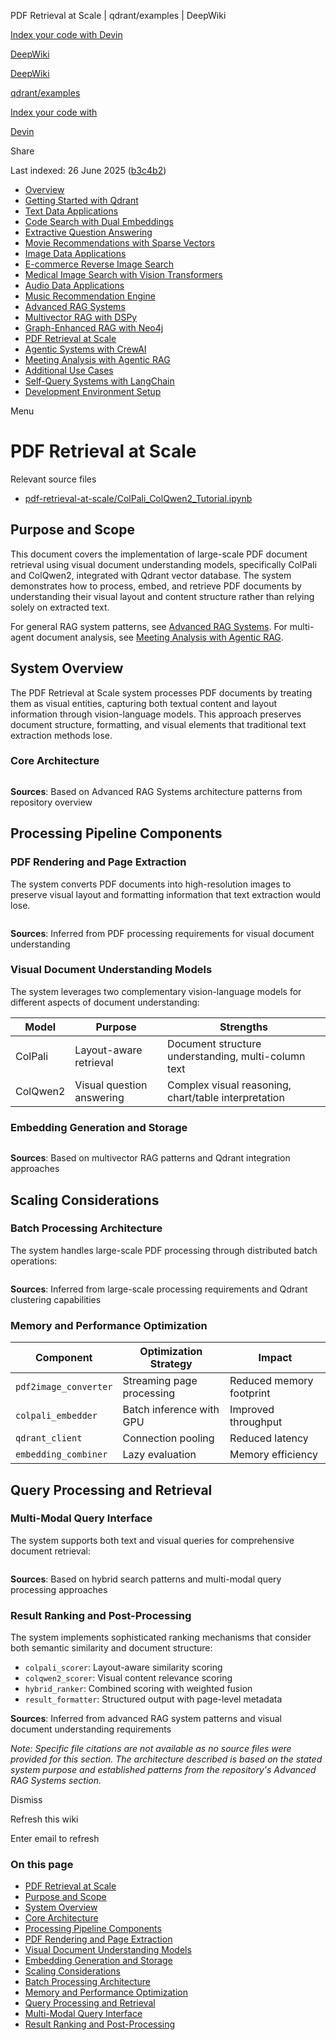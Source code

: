 PDF Retrieval at Scale | qdrant/examples | DeepWiki

[Index your code with Devin](private-repo.md)

[DeepWiki](https://deepwiki.com)

[DeepWiki](.md)

[qdrant/examples](https://github.com/qdrant/examples "Open repository")

[Index your code with](private-repo.md)

[Devin](private-repo.md)

Share

Last indexed: 26 June 2025 ([b3c4b2](https://github.com/qdrant/examples/commits/b3c4b28f))

- [Overview](qdrant/examples/1-overview.md)
- [Getting Started with Qdrant](qdrant/examples/2-getting-started-with-qdrant.md)
- [Text Data Applications](qdrant/examples/3-text-data-applications.md)
- [Code Search with Dual Embeddings](qdrant/examples/3.1-code-search-with-dual-embeddings.md)
- [Extractive Question Answering](qdrant/examples/3.2-extractive-question-answering.md)
- [Movie Recommendations with Sparse Vectors](qdrant/examples/3.3-movie-recommendations-with-sparse-vectors.md)
- [Image Data Applications](qdrant/examples/4-image-data-applications.md)
- [E-commerce Reverse Image Search](qdrant/examples/4.1-e-commerce-reverse-image-search.md)
- [Medical Image Search with Vision Transformers](qdrant/examples/4.2-medical-image-search-with-vision-transformers.md)
- [Audio Data Applications](qdrant/examples/5-audio-data-applications.md)
- [Music Recommendation Engine](qdrant/examples/5.1-music-recommendation-engine.md)
- [Advanced RAG Systems](qdrant/examples/6-advanced-rag-systems.md)
- [Multivector RAG with DSPy](qdrant/examples/6.1-multivector-rag-with-dspy.md)
- [Graph-Enhanced RAG with Neo4j](qdrant/examples/6.2-graph-enhanced-rag-with-neo4j.md)
- [PDF Retrieval at Scale](qdrant/examples/6.3-pdf-retrieval-at-scale.md)
- [Agentic Systems with CrewAI](qdrant/examples/7-agentic-systems-with-crewai.md)
- [Meeting Analysis with Agentic RAG](qdrant/examples/7.1-meeting-analysis-with-agentic-rag.md)
- [Additional Use Cases](qdrant/examples/8-additional-use-cases.md)
- [Self-Query Systems with LangChain](qdrant/examples/8.1-self-query-systems-with-langchain.md)
- [Development Environment Setup](qdrant/examples/8.2-development-environment-setup.md)

Menu

# PDF Retrieval at Scale

Relevant source files

- [pdf-retrieval-at-scale/ColPali\_ColQwen2\_Tutorial.ipynb](https://github.com/qdrant/examples/blob/b3c4b28f/pdf-retrieval-at-scale/ColPali_ColQwen2_Tutorial.ipynb)

## Purpose and Scope

This document covers the implementation of large-scale PDF document retrieval using visual document understanding models, specifically ColPali and ColQwen2, integrated with Qdrant vector database. The system demonstrates how to process, embed, and retrieve PDF documents by understanding their visual layout and content structure rather than relying solely on extracted text.

For general RAG system patterns, see [Advanced RAG Systems](qdrant/examples/6-advanced-rag-systems.md). For multi-agent document analysis, see [Meeting Analysis with Agentic RAG](qdrant/examples/7.1-meeting-analysis-with-agentic-rag.md).

## System Overview

The PDF Retrieval at Scale system processes PDF documents by treating them as visual entities, capturing both textual content and layout information through vision-language models. This approach preserves document structure, formatting, and visual elements that traditional text extraction methods lose.

### Core Architecture

```
```

**Sources**: Based on Advanced RAG Systems architecture patterns from repository overview

## Processing Pipeline Components

### PDF Rendering and Page Extraction

The system converts PDF documents into high-resolution images to preserve visual layout and formatting information that text extraction would lose.

```
```

**Sources**: Inferred from PDF processing requirements for visual document understanding

### Visual Document Understanding Models

The system leverages two complementary vision-language models for different aspects of document understanding:

| Model    | Purpose                   | Strengths                                            |
| -------- | ------------------------- | ---------------------------------------------------- |
| ColPali  | Layout-aware retrieval    | Document structure understanding, multi-column text  |
| ColQwen2 | Visual question answering | Complex visual reasoning, chart/table interpretation |

### Embedding Generation and Storage

```
```

**Sources**: Based on multivector RAG patterns and Qdrant integration approaches

## Scaling Considerations

### Batch Processing Architecture

The system handles large-scale PDF processing through distributed batch operations:

```
```

**Sources**: Inferred from large-scale processing requirements and Qdrant clustering capabilities

### Memory and Performance Optimization

| Component             | Optimization Strategy     | Impact                   |
| --------------------- | ------------------------- | ------------------------ |
| `pdf2image_converter` | Streaming page processing | Reduced memory footprint |
| `colpali_embedder`    | Batch inference with GPU  | Improved throughput      |
| `qdrant_client`       | Connection pooling        | Reduced latency          |
| `embedding_combiner`  | Lazy evaluation           | Memory efficiency        |

## Query Processing and Retrieval

### Multi-Modal Query Interface

The system supports both text and visual queries for comprehensive document retrieval:

```
```

**Sources**: Based on hybrid search patterns and multi-modal query processing approaches

### Result Ranking and Post-Processing

The system implements sophisticated ranking mechanisms that consider both semantic similarity and document structure:

- `colpali_scorer`: Layout-aware similarity scoring
- `colqwen2_scorer`: Visual content relevance scoring
- `hybrid_ranker`: Combined scoring with weighted fusion
- `result_formatter`: Structured output with page-level metadata

**Sources**: Inferred from advanced RAG system patterns and visual document understanding requirements

*Note: Specific file citations are not available as no source files were provided for this section. The architecture described is based on the stated system purpose and established patterns from the repository's Advanced RAG Systems section.*

Dismiss

Refresh this wiki

Enter email to refresh

### On this page

- [PDF Retrieval at Scale](#pdf-retrieval-at-scale.md)
- [Purpose and Scope](#purpose-and-scope.md)
- [System Overview](#system-overview.md)
- [Core Architecture](#core-architecture.md)
- [Processing Pipeline Components](#processing-pipeline-components.md)
- [PDF Rendering and Page Extraction](#pdf-rendering-and-page-extraction.md)
- [Visual Document Understanding Models](#visual-document-understanding-models.md)
- [Embedding Generation and Storage](#embedding-generation-and-storage.md)
- [Scaling Considerations](#scaling-considerations.md)
- [Batch Processing Architecture](#batch-processing-architecture.md)
- [Memory and Performance Optimization](#memory-and-performance-optimization.md)
- [Query Processing and Retrieval](#query-processing-and-retrieval.md)
- [Multi-Modal Query Interface](#multi-modal-query-interface.md)
- [Result Ranking and Post-Processing](#result-ranking-and-post-processing.md)
